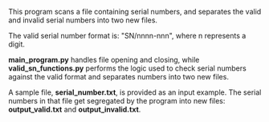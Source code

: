 This program scans a file containing serial numbers, and separates the valid and invalid serial numbers into two new files.

The valid serial number format is: "SN/nnnn-nnn", where n represents a digit.

**main_program.py** handles file opening and closing, while **valid_sn_functions.py** performs the logic used to check serial numbers against the valid format and separates numbers into two new files.

A sample file, **serial_number.txt**, is provided as an input example. The serial numbers in that file get segregated by the program into new files: **output_valid.txt** and **output_invalid.txt**. 
